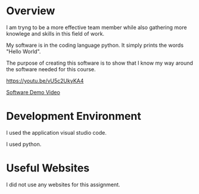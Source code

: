 # Overview

I am tryng to be a more effective team member while also gathering more knowlege and skills in this field of work. 

My software is in the coding language python. It simply prints the words "Hello World".

The purpose of creating this software is to show that I know my way around the software needed for this course. 

https://youtu.be/vU5c2UkyKA4

[Software Demo Video](http://youtube.link.goes.here)

# Development Environment

I used the application visual studio code.

I used python.

# Useful Websites

I did not use any websites for this assignment. 